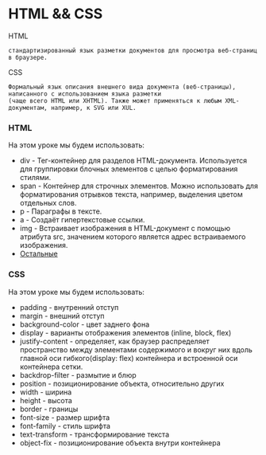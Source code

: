 # HTML && CSS
HTML 

    стандартизированный язык разметки документов для просмотра веб-страниц в браузере.

CSS

    Формальный язык описания внешнего вида документа (веб-страницы), написанного с использованием языка разметки
    (чаще всего HTML или XHTML). Также может применяться к любым XML-документам, например, к SVG или XUL.

### HTML
На этом уроке мы будем использовать:
* div - Тег-контейнер для разделов HTML-документа. Используется для группировки блочных элементов с целью форматирования стилями.
* span - Контейнер для строчных элементов. Можно использовать для форматирования отрывков текста, например, выделения цветом отдельных слов.
* p - Параграфы в тексте.
* a - Создаёт гипертекстовые ссылки.
* img - Встраивает изображения в HTML-документ с помощью атрибута src, значением которого является адрес встраиваемого изображения.
* [Остальные](https://html5book.ru/html-tags/)

### CSS
На этом уроке мы будем использовать:
* padding - внутренний отступ
* margin - внешний отступ
* background-color - цвет заднего фона
* display - варианты отображения элементов (inline, block, flex)
* justify-content - определяет, как браузер распределяет пространство между элементами содержимого и вокруг них вдоль главной оси гибкого(display: flex) контейнера и встроенной оси контейнера сетки.
* backdrop-filter - размытие и блюр
* position - позиционирование объекта, относительно других
* width - ширина
* height - высота
* border - границы
* font-size - размер шрифта
* font-family - стиль шрифта
* text-transform - трансформирование текста
* object-fix - позиционирование объекта внутри контейнера